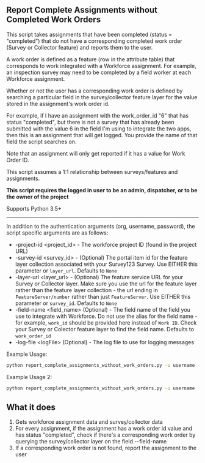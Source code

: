 ## Report Complete Assignments without Completed Work Orders

This script takes assignments that have been completed (status = "completed") that do not have a corresponding completed work order (Survey or Collector feature) and reports them to the user. 

A work order is defined as a feature (row in the attribute table) that corresponds to work integrated with a Workforce assignment. For example, an inspection survey may need to be completed by a field worker at each Workforce assignment.

Whether or not the user has a corresponding work order is defined by searching a particular field in the survey/collector feature layer for the value stored in the assignment's work order id.

For example, if I have an assignment with the work_order_id "6" that has status "completed", but there is not a survey that has already been submitted with the value 6 in the field I'm using to integrate the two apps, then this is an assignment that will get logged. You provide the name of that field the script searches on.

Note that an assignment will only get reported if it has a value for Work Order ID.

This script assumes a 1:1 relationship between surveys/features and assignments.

**This script requires the logged in user to be an admin, dispatcher, or to be the owner of the project**

Supports Python 3.5+

----

In addition to the authentication arguments (org, username, password), the script specific arguments are as follows:

- -project-id \<project_id\> - The workforce project ID (found in the project URL)
- -survey-id \<survey_id\> - (Optional) The portal item id for the feature layer collection associated with your Survey123 Survey. Use EITHER this parameter or `layer_url`. Defaults to `None`
- -layer-url \<layer_url\> - (Optional) The feature service URL for your Survey or Collector layer. Make sure you use the url for the feature layer rather than the feature layer collection - the url ending in `FeatureServer/number` rather than just `FeatureServer`. Use EITHER this parameter or `survey_id`. Defaults to `None`
- -field-name \<field_name\> (Optional) - The field name of the field you use to integrate with Workforce. Do not use the alias for the field name - for example, `work_id` should be provided here instead of `Work ID`. Check your Survey or Colector feature layer to find the field name. Defaults to `work_order_id`
- -log-file \<logFile\> (Optional) - The log file to use for logging messages

Example Usage:
```bash
python report_complete_assignments_without_work_orders.py -u username -p password -org https://arcgis.com -project-id faec0353ffe441e8ac5ef191083a3b58 -survey-id bc9033ba8f4c46b3ae7df0a7fd10b771 -field-name work_order_id
```

Example Usage 2:
```bash
python report_complete_assignments_without_work_orders.py -u username -p password -org https://arcgis.com -project-id faec0353ffe441e8ac5ef191083a3b58 -layer-url http://sampleserver6.arcgisonline.com/arcgis/rest/services/NapervilleShelters/FeatureServer/0 -field-name work_order_id -log-file log.txt
```

## What it does

 1. Gets workforce assignment data and survey/collector data
 2. For every assignment, if the assignment has a work order id value and has status "completed", check if there's a corresponding work order by querying the survey/collector layer on the field --field-name
 3. If a corresponding work order is not found, report the assignment to the user
